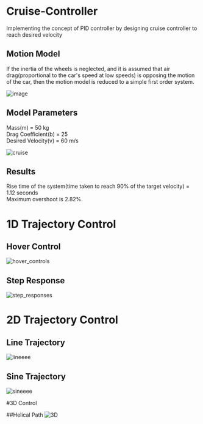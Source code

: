 # Cruise-Controller

Implementing the concept of PID controller by designing cruise controller to reach desired velocity

## Motion Model
If the inertia of the wheels is neglected, and it is assumed that air drag(proportional to the car's speed at low speeds) is opposing the motion of the car, then the motion model is reduced to a simple first order system.

![image](https://user-images.githubusercontent.com/102024497/229200811-f126dd6e-5766-4778-848d-2bef239aa446.png)

## Model Parameters
Mass(m) = 50 kg<br /> 
Drag Coefficient(b) = 25<br /> 
Desired Velocity(v) = 60 m/s<br /> 

![cruise](https://user-images.githubusercontent.com/102024497/229163195-b32ecaf5-13cf-4fd9-9cd7-89fd52b1476b.png)

## Results
Rise time of the system(time taken to reach 90% of the target velocity) = 1.12 seconds <br /> 
Maximum overshoot is 2.82%.

# 1D Trajectory Control

## Hover Control
![hover_controls](https://user-images.githubusercontent.com/102024497/229165449-9595f65b-ab0c-465b-8ef1-8be104c9d8cf.jpeg)

## Step Response
![step_responses](https://user-images.githubusercontent.com/102024497/229165508-7094bb5e-90b3-4e24-a1c0-90eba1f450e4.jpeg)

# 2D Trajectory Control

## Line Trajectory
![lineeee](https://user-images.githubusercontent.com/102024497/229166063-888c8d82-709b-4326-9f1b-db023c3f8eb8.jpeg)

## Sine Trajectory
![sineeee](https://user-images.githubusercontent.com/102024497/229166242-c75ba646-cefd-4fa7-b5a0-e72a936d5f91.jpeg)

#3D Control

##Helical Path
![3D](https://user-images.githubusercontent.com/102024497/229201846-0304ada4-87a2-4bf1-a3c5-4cbce0c582ad.png)



